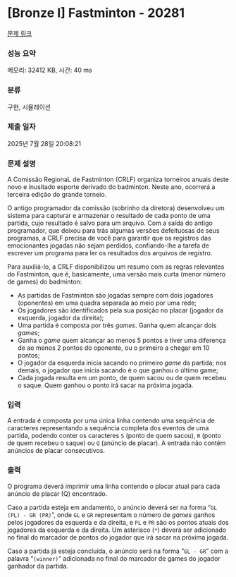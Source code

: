 # [Bronze I] Fastminton - 20281 

[문제 링크](https://www.acmicpc.net/problem/20281) 

### 성능 요약

메모리: 32412 KB, 시간: 40 ms

### 분류

구현, 시뮬레이션

### 제출 일자

2025년 7월 28일 20:08:21

### 문제 설명

<p>A Comissão RegionaL de Fastminton (CRLF) organiza torneiros anuais deste novo e inusitado esporte derivado do badminton. Neste ano, ocorrerá a terceira edição do grande torneio.</p>

<p>O antigo programador da comissão (sobrinho da diretora) desenvolveu um sistema para capturar e armazenar o resultado de cada ponto de uma partida, cujo resultado é salvo para um arquivo. Com a saída do antigo programador, que deixou para trás algumas versões defeituosas de seus programas, a CRLF precisa de você para garantir que os registros das emocionantes jogadas não sejam perdidos, confiando-lhe a tarefa de escrever um programa para ler os resultados dos arquivos de registro.</p>

<p>Para auxiliá-lo, a CRLF disponibilizou um resumo com as regras relevantes do Fastminton, que é, basicamente, uma versão mais curta (menor número de games) do badminton:</p>

<ul>
	<li>As partidas de Fastminton são jogadas sempre com dois jogadores (oponentes) em uma quadra separada ao meio por uma rede;</li>
	<li>Os jogadores são identificados pela sua posição no placar (jogador da esquerda, jogador da direita);</li>
	<li>Uma partida é composta por três <em>games</em>. Ganha quem alcançar dois <em>games</em>;</li>
	<li>Ganha o <em>game</em> quem alcançar ao menos 5 pontos e tiver uma diferença de ao menos 2 pontos do oponente, ou o primeiro a chegar em 10 pontos;</li>
	<li>O jogador da esquerda inicia sacando no primeiro <em>game</em> da partida; nos demais, o jogador que inicia sacando é o que ganhou o último game;</li>
	<li>Cada jogada resulta em um ponto, de quem sacou ou de quem recebeu o saque. Quem ganhou o ponto irá sacar na próxima jogada.</li>
</ul>

### 입력 

 <p>A entrada é composta por uma única linha contendo uma sequência de caracteres representando a sequência completa dos eventos de uma partida, podendo conter os caracteres <code>S</code> (ponto de quem sacou), <code>R</code> (ponto de quem recebeu o saque) ou <code>Q</code> (anúncio de placar). A entrada não contém anúncios de placar consecutivos.</p>

### 출력 

 <p>O programa deverá imprimir uma linha contendo o placar atual para cada anúncio de placar (Q) encontrado.</p>

<p>Caso a partida esteja em andamento, o anúncio deverá ser na forma “<code>GL (PL) - GR (PR)</code>”, onde <code>GL</code> e <code>GR</code> representam o número de <em>games</em> ganhos pelos jogadores da esquerda e da direita, e <code>PL</code> e <code>PR</code> são os pontos atuais dos jogadores da esquerda e da direita. Um asterisco (<code>*</code>) deverá ser adicionado no final do marcador de pontos do jogador que irá sacar na próxima jogada.</p>

<p>Caso a partida já esteja concluída, o anúncio será na forma “<code>GL - GR</code>” com a palavra “<code>(winner)</code>” adicionada no final do marcador de games do jogador ganhador da partida.</p>

